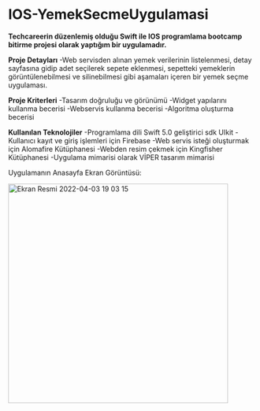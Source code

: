 # IOS-YemekSecmeUygulamasi
<b> Techcareerin düzenlemiş olduğu Swift ile IOS programlama bootcamp bitirme projesi olarak yaptığım bir uygulamadır.</b>

<b>Proje Detayları</b>
-Web servisden alınan yemek verilerinin listelenmesi, detay sayfasına gidip adet seçilerek sepete eklenmesi, sepetteki yemeklerin görüntülenebilmesi ve
silinebilmesi gibi aşamaları içeren bir yemek seçme uygulaması.

<b>Proje Kriterleri</b>
-Tasarım doğruluğu ve görünümü
-Widget yapılarını kullanma becerisi
-Webservis kullanma becerisi
-Algoritma oluşturma becerisi

<b>Kullanılan Teknolojiler</b>
-Programlama dili Swift 5.0 geliştirici sdk UIkit
-Kullanıcı kayıt ve giriş işlemleri için Firebase
-Web servis isteği oluşturmak için Alomafire Kütüphanesi
-Webden resim çekmek için Kingfisher Kütüphanesi
-Uygulama mimarisi olarak VİPER tasarım mimarisi

Uygulamanın Anasayfa Ekran Görüntüsü:

<img width="446" alt="Ekran Resmi 2022-04-03 19 03 15" src="https://user-images.githubusercontent.com/37542511/161436902-3678cf4a-c35a-44f2-9062-bd476cade15e.png">
